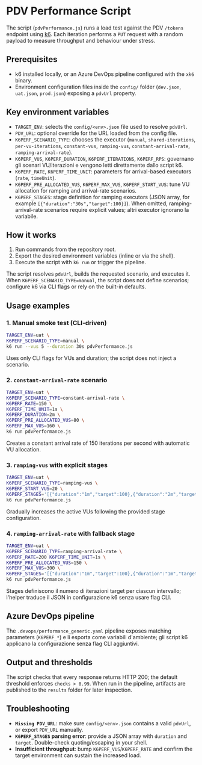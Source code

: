 # PDV Performance Script

The script (`pdvPerformance.js`) runs a load test against the PDV `/tokens`
endpoint using [k6](https://k6.io/). Each iteration performs a `PUT` request with a
random payload to measure throughput and behaviour under stress.

## Prerequisites

- k6 installed locally, or an Azure DevOps pipeline configured with the `xk6`
  binary.
- Environment configuration files inside the `config/` folder (`dev.json`,
  `uat.json`, `prod.json`) exposing a `pdvUrl` property.

## Key environment variables

- `TARGET_ENV`: selects the `config/<env>.json` file used to resolve `pdvUrl`.
- `PDV_URL`: optional override for the URL loaded from the config file.
- `K6PERF_SCENARIO_TYPE`: chooses the executor (`manual`, `shared-iterations`,
  `per-vu-iterations`, `constant-vus`, `ramping-vus`, `constant-arrival-rate`,
  `ramping-arrival-rate`).
- `K6PERF_VUS`, `K6PERF_DURATION`, `K6PERF_ITERATIONS`, `K6PERF_RPS`: governano gli scenari VU/iterazioni e vengono letti direttamente dallo script k6.
- `K6PERF_RATE`, `K6PERF_TIME_UNIT`: parameters for arrival-based executors
  (`rate`, `timeUnit`).
- `K6PERF_PRE_ALLOCATED_VUS`, `K6PERF_MAX_VUS`, `K6PERF_START_VUS`: tune VU allocation for
  ramping and arrival-rate scenarios.
- `K6PERF_STAGES`: stage definition for ramping executors (JSON array, for example
  `[{"duration":"30s","target":100}]`). When omitted, ramping-arrival-rate scenarios require explicit values; altri executor ignorano la variabile.

## How it works

1. Run commands from the repository root.
2. Export the desired environment variables (inline or via the shell).
3. Execute the script with `k6 run` or trigger the pipeline.

The script resolves `pdvUrl`, builds the requested scenario, and executes it. When
`K6PERF_SCENARIO_TYPE=manual`, the script does not define scenarios; configure k6 via CLI flags or rely on the built-in defaults.

## Usage examples

### 1. Manual smoke test (CLI-driven)

```bash
TARGET_ENV=uat \
K6PERF_SCENARIO_TYPE=manual \
k6 run --vus 5 --duration 30s pdvPerformance.js
```

Uses only CLI flags for VUs and duration; the script does not inject a scenario.

### 2. `constant-arrival-rate` scenario

```bash
TARGET_ENV=uat \
K6PERF_SCENARIO_TYPE=constant-arrival-rate \
K6PERF_RATE=150 \
K6PERF_TIME_UNIT=1s \
K6PERF_DURATION=2m \
K6PERF_PRE_ALLOCATED_VUS=80 \
K6PERF_MAX_VUS=160 \
k6 run pdvPerformance.js
```

Creates a constant arrival rate of 150 iterations per second with automatic VU
allocation.

### 3. `ramping-vus` with explicit stages

```bash
TARGET_ENV=uat \
K6PERF_SCENARIO_TYPE=ramping-vus \
K6PERF_START_VUS=20 \
K6PERF_STAGES='[{"duration":"1m","target":100},{"duration":"2m","target":200},{"duration":"1m","target":50}]' \
k6 run pdvPerformance.js
```

Gradually increases the active VUs following the provided stage configuration.

### 4. `ramping-arrival-rate` with fallback stage

```bash
TARGET_ENV=uat \
K6PERF_SCENARIO_TYPE=ramping-arrival-rate \
K6PERF_RATE=200 K6PERF_TIME_UNIT=1s \
K6PERF_PRE_ALLOCATED_VUS=150 \
K6PERF_MAX_VUS=300 \
K6PERF_STAGES='[{"duration":"1m","target":100},{"duration":"1m","target":200},{"duration":"1m","target":300}]' \
k6 run pdvPerformance.js
```

Stages definiscono il numero di iterazioni target per ciascun intervallo; l'helper traduce il JSON in configurazione k6 senza usare flag CLI.

## Azure DevOps pipeline

The `.devops/performance_generic.yaml` pipeline exposes matching parameters
(`K6PERF_*`) e li esporta come variabili d'ambiente; gli script k6 applicano la configurazione senza flag CLI aggiuntivi.

## Output and thresholds

The script checks that every response returns HTTP 200; the default threshold
enforces `checks > 0.99`. When run in the pipeline, artifacts are published to the
`results` folder for later inspection.

## Troubleshooting

- **`Missing PDV_URL`**: make sure `config/<env>.json` contains a valid `pdvUrl`,
  or export `PDV_URL` manually.
- **`K6PERF_STAGES` parsing error**: provide a JSON array with `duration` and
  `target`. Double-check quoting/escaping in your shell.
- **Insufficient throughput**: bump `K6PERF_VUS`/`K6PERF_RATE` and confirm the target
  environment can sustain the increased load.
